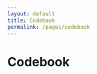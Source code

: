 ```yaml
---
layout: default
title: Codebook
permalink: /pages/codebook
---
```


# Codebook

<div class="table-wrap">
  <table id="codebookTable"></table>
</div>
<script>
document.addEventListener('DOMContentLoaded', function () {
  renderCSVTable('{{ "/data/codebook.csv" | relative_url }}', 'codebookTable');
});
</script>

